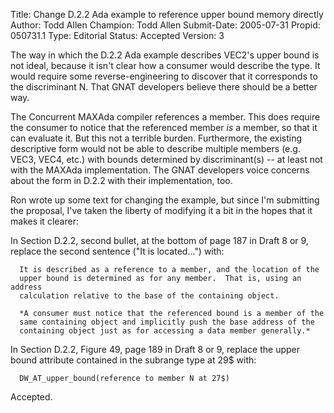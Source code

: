 Title:       Change D.2.2 Ada example to reference upper bound memory directly
Author:      Todd Allen
Champion:    Todd Allen
Submit-Date: 2005-07-31
Propid:      050731.1
Type:        Editorial
Status:      Accepted
Version:     3

The way in which the D.2.2 Ada example describes VEC2's upper bound is not
ideal, because it isn't clear how a consumer would describe the type.  It
would require some reverse-engineering to discover that it corresponds to the
discriminant N.  That GNAT developers believe there should be a better way.

The Concurrent MAXAda compiler references a member.  This does require the
consumer to notice that the referenced member *is* a member, so that it can
evaluate it.  But this not a terrible burden.  Furthermore, the existing
descriptive form would not be able to describe multiple members (e.g. VEC3,
VEC4, etc.) with bounds determined by discriminant(s) -- at least not with
the MAXAda implementation.  The GNAT developers voice concerns about the form
in D.2.2 with their implementation, too.

Ron wrote up some text for changing the example, but since I'm submitting the
proposal, I've taken the liberty of modifying it a bit in the hopes that it
makes it clearer:

  In Section D.2.2, second bullet, at the bottom of page 187 in Draft 8 or 9,
  replace the second sentence ("It is located...")  with:
 
      It is described as a reference to a member, and the location of the
      upper bound is determined as for any member.  That is, using an address
      calculation relative to the base of the containing object.
  
      *A consumer must notice that the referenced bound is a member of the
      same containing object and implicitly push the base address of the
      containing object just as for accessing a data member generally.*
  
  In Section D.2.2, Figure 49, page 189 in Draft 8 or 9, replace the upper
  bound attribute contained in the subrange type at 29$ with:
  
      DW_AT_upper_bound(reference to member N at 27$)

Accepted.
